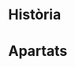 # Història

<p><https://sqlservada.blogspot.com/2012/11/sql-y-su-historia-la-historia-de-sql.html></p>

<p><https://www.computerweekly.com/es/definicion/Microsoft-SQL-Server></p>

<p><https://www.ibm.com/es-es/topics/relational-databases#:~:text=La%20principal%20ventaja%20del%20enfoque,agrupar%20y%20tambi%C3%A9n%20combinar%20consultas.></p>

<p><https://www.arsys.es/soporte/cloud-y-servidores/sql-server-cual-necesita-mi-proyecto></p>

<p><https://learn.microsoft.com/es-es/sql/sql-server/editions-and-components-of-sql-server-2019?view=sql-server-ver16></p>

<p><https://www.guru99.com/oracle-vs-sql-server.html#:~:text=Oracle%20runs%20on%20a%20wide,are%20changed%20even%20before%20committing.></p>

<p><https://www.influxdata.com/comparison/mariadb-vs-sqlserver/#:~:text=MariaDB%20can%20be%20deployed%20on,SQL%20Database)></p>

<p><https://www.geeksforgeeks.org/difference-between-mariadb-and-ms-sql-server/></p>
  
# Apartats
<p><https://learn.microsoft.com/en-us/sql/linux/sql-server-linux-configure-mssql-conf?view=sql-server-ver16></p>
